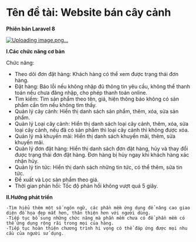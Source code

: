 # Tên đề tài: Website bán cây cảnh

**Phiên bản Laravel 8**

[![Uploading image.png…]()](https://github.com/QuangVakaru/bonsaistore.github.io/blob/master/Home.PNG)


**I.Các chức năng cơ bản**

Chức năng:

- Theo dõi đơn đặt hàng: Khách hàng có thể xem được trạng thái đơn hàng.
- Đặt hàng: Báo lỗi nếu không nhập đủ thông tin yêu cầu, không thể thanh toán nếu chưa đăng nhập, cho phép thanh toán online.                                              
- Tìm kiếm: Tìm sản phẩm theo tên, giá, hiện thông báo không có sản phẩm cần tìm nếu không tìm thấy.
- Quản lý cây cảnh: Hiển thị danh sách sản phẩm, thêm, xóa, sửa sản phẩm.
- Quản lý Loại cây cảnh: Hiển thị danh sách loại cây cảnh, thêm, xóa, sửa loại cây cảnh, nếu đã có sản phẩm thì loại cây cảnh thì không được xóa.
- Quản lý mã khuyến mãi: Hiển thị danh sách khuyến mãi, thêm, sửa khuyến mãi.
- Quản lý đơn đặt hàng: Hiển thị danh sách đơn đặt hàng, hủy và thay đổi được trạng thái đơn đặt hàng. Đơn hàng bị hủy ngay khi khách hàng xác nhận hủy.
- Quản lý tin tức: Hiển thị danh sách những tin tức, có thể thêm, sửa tin tức.
- Đề xuất và Lọc sản phẩm theo giá.
- Thời gian phản hồi: Tốc độ phản hồi không vượt quá 5 giây.

**II.Hướng phát triển**

    -Tìm hiểu thêm một số ngôn ngữ, các phần mềm ứng dụng để nâng cao giao diện đồ họa đẹp mắt hơn, thân thiện hơn với người dùng.
    -Tiếp tục bổ sung những chức năng mà phần mềm chưa có để phần mềm có thể ứng dụng rộng rãi trong mọi của hàng.
    -Tiếp tục hoàn thiện chương trình hi vọng có thể đáp ứng được mọi nhu cầu của người sử dụng.


